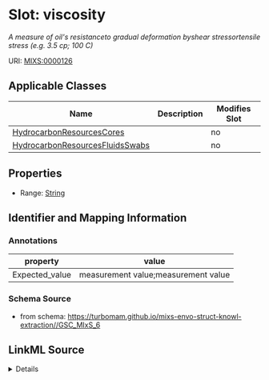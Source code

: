 # Slot: viscosity


_A measure of oil's resistanceto gradual deformation byshear stressortensile stress (e.g. 3.5 cp; 100 C)_



URI: [MIXS:0000126](https://w3id.org/mixs/0000126)



<!-- no inheritance hierarchy -->




## Applicable Classes

| Name | Description | Modifies Slot |
| --- | --- | --- |
[HydrocarbonResourcesCores](HydrocarbonResourcesCores.md) |  |  no  |
[HydrocarbonResourcesFluidsSwabs](HydrocarbonResourcesFluidsSwabs.md) |  |  no  |







## Properties

* Range: [String](String.md)





## Identifier and Mapping Information





### Annotations

| property | value |
| --- | --- |
| Expected_value | measurement value;measurement value || Preferred_unit | cP at degree Celsius |



### Schema Source


* from schema: https://turbomam.github.io/mixs-envo-struct-knowl-extraction//GSC_MIxS_6




## LinkML Source

<details>
```yaml
name: viscosity
annotations:
  Expected_value:
    tag: Expected_value
    value: measurement value;measurement value
  Preferred_unit:
    tag: Preferred_unit
    value: cP at degree Celsius
description: A measure of oil's resistanceto gradual deformation byshear stressortensile
  stress (e.g. 3.5 cp; 100 C)
title: viscosity
from_schema: https://turbomam.github.io/mixs-envo-struct-knowl-extraction//GSC_MIxS_6
rank: 1000
string_serialization: '{float} {unit};{float} {unit}'
slot_uri: MIXS:0000126
multivalued: false
alias: viscosity
domain_of:
- HydrocarbonResourcesCores
- HydrocarbonResourcesFluidsSwabs
range: string
required: false
recommended: false

```
</details>